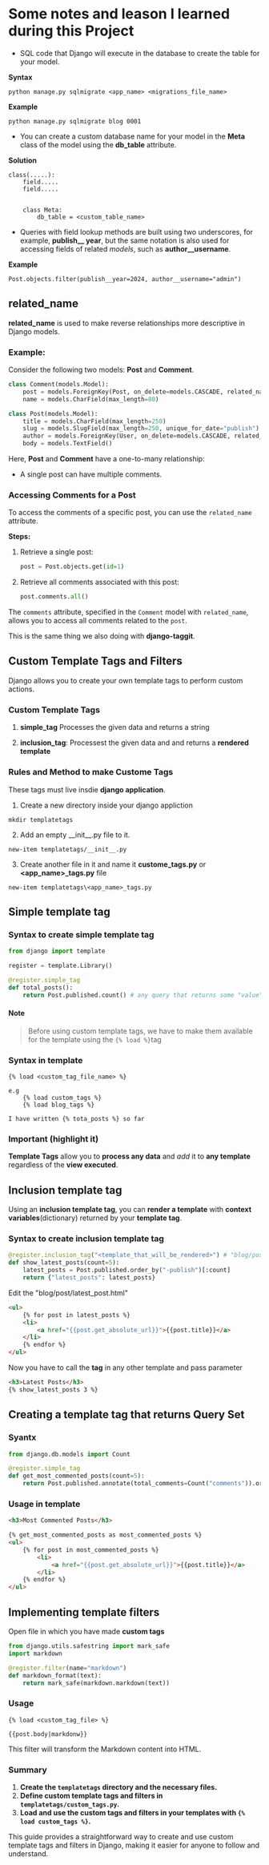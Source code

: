 # Some notes and leason I learned during this Project

* SQL code that Django will execute in the database to create the table for your model.

**Syntax**
```
python manage.py sqlmigrate <app_name> <migrations_file_name>
```

**Example**
```
python manage.py sqlmigrate blog 0001
```

* You can create a custom database name for your model in the **Meta** class of the model using the **db_table** attribute.

**Solution**

```
class(.....):
    field.....
    field.....


    class Meta: 
        db_table = <custom_table_name>

```

* Queries with field lookup methods are built using two underscores, for example, **publish__ year**, but the same notation is also used for accessing fields of related *models*, such as **author__username**.

**Example**

```
Post.objects.filter(publish__year=2024, author__username="admin")
```

<!-- ## related_name 
**related_name** is used to make reverse relationships more discriptive

* For exmaple we have two models **Post** and **Comment**

**Example**

```
class Comment(models.Model):
    post = models.ForeignKey(Post,
                            on_delete=models.CASCADE, 
                            related_name="comments")
    name = models.CharField(max_length=80)


class Post(models.Model):
    title = models.CharField(max_length=250)
    slug = models.SlugField(max_length=250, unique_for_date=("publish"))
    author = models.ForeignKey(User, on_delete=models.CASCADE, related_name="blog_posts")
    body = models.TextField()
```

Here **Post** and **Comment** have one-to-many relationship:
* A single post can have multiple comments

So how will we access these comments, so for this we have to make a query

**Steps**

1. Retrive a single post: 
``` post = post.objects.get(id=1) ```
2. Now we have single post, now we will retrive all comments associated wit this single post by making a query.
```post.comments.all()```

Remember this **comments** we declare in the **Comment** Model of **post** field. -->


## related_name 

**related_name** is used to make reverse relationships more descriptive in Django models.

### Example:

Consider the following two models: **Post** and **Comment**.

```python
class Comment(models.Model):
    post = models.ForeignKey(Post, on_delete=models.CASCADE, related_name="comments")
    name = models.CharField(max_length=80)

class Post(models.Model):
    title = models.CharField(max_length=250)
    slug = models.SlugField(max_length=250, unique_for_date="publish")
    author = models.ForeignKey(User, on_delete=models.CASCADE, related_name="blog_posts")
    body = models.TextField()
```

Here, **Post** and **Comment** have a one-to-many relationship:
- A single post can have multiple comments.

### Accessing Comments for a Post

To access the comments of a specific post, you can use the `related_name` attribute.

**Steps:**

1. Retrieve a single post:
    ```python
    post = Post.objects.get(id=1)
    ```

2. Retrieve all comments associated with this post:
    ```python
    post.comments.all()
    ```

The `comments` attribute, specified in the `Comment` model with `related_name`, allows you to access all comments related to the `post`.


This is the same thing we also doing with **django-taggit**.


## Custom Template Tags and Filters

Django allows you to create your own template tags to perform custom actions.

### Custom Template Tags

1. **simple_tag** Processes the given data and returns a string

2. **inclusion_tag**: Processest the given data and and returns a __rendered template__

### Rules and Method to make **Custome Tags**
These tags must live insdie **django application**.

1. Create a new directory inside your django appliction
```
mkdir templatetags
```
2. Add an empty \_\_init\_\_.py file to it.
``` 
new-item templatetags/__init__.py 
```
3. Create another file in it and name it **custome_tags.py** or **<app_name\>_tags.py** file
```
new-item templatetags\<app_name>_tags.py 
```

## Simple template tag

### Syntax to create simple template tag
```python
from django import template 

register = template.Library()

@register.simple_tag
def total_posts(): 
    return Post.published.count() # any query that returns some "value"
``` 

#### Note
> Before using custom template tags, we have to make them  available for the template using the ```{% load %}```tag

### Syntax in template
```
{% load <custom_tag_file_name> %}

e.g
    {% load custom_tags %}
    {% load blog_tags %}

I have written {% tota_posts %} so far
```

### Important (highlight it)
**Template Tags** allow you to **process any data** and _add_ it to **any template** regardless of the **view executed**.

## Inclusion template tag

Using an **inclusion template tag**, you can **render a template** with **context variables**(dictionary) returned by your **template tag**.

### Syntax to create inclusion template tag
```python
@register.inclusion_tag("<template_that_will_be_rendered>") # "blog/post/latest_posts.html"
def show_latest_posts(count=5):
    latest_posts = Post.published.order_by("-publish")[:count]
    return {"latest_posts": latest_posts}
```
Edit the "blog/post/latest_post.html"
```html
<ul>
    {% for post in latest_posts %}
    <li>
        <a href="{{post.get_absolute_url}}">{{post.title}}</a>
    </li>
    {% endfor %}
</ul>
```
Now you have to call the **tag** in any other template and pass parameter
```html
<h3>Latest Posts</h3>
{% show_latest_posts 3 %}
```

## Creating a template tag that returns Query Set

### Syantx
```python
from django.db.models import Count

@register.simple_tag
def get_most_commented_posts(count=5):
    return Post.published.annotate(total_comments=Count("comments")).order_by("-total_comments")[:count]
```

### Usage in template
```html
<h3>Most Commented Posts</h3>

{% get_most_commented_posts as most_commented_posts %}
<ul>
    {% for post in most_commented_posts %}
        <li>
            <a href="{{post.get_absolute_url}}">{{post.title}}</a>
        </li>
    {% endfor %}
</ul>
```

## Implementing template filters

Open file in which you have made **custom tags**
```python
from django.utils.safestring import mark_safe
import markdown

@register.filter(name="markdown")
def markdown_format(text):
    return mark_safe(markdown.markdown(text))
```

### Usage
```
{% load <custom_tag_file> %}

{{post.body|markdonw}}
```
This filter will transform the Markdown content into HTML.


### Summary

1. **Create the `templatetags` directory and the necessary files.**
2. **Define custom template tags and filters in `templatetags/custom_tags.py`.**
3. **Load and use the custom tags and filters in your templates with `{% load custom_tags %}`.**

This guide provides a straightforward way to create and use custom template tags and filters in Django, making it easier for anyone to follow and understand.